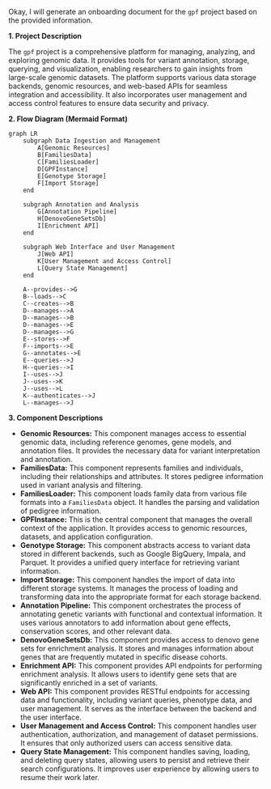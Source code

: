 Okay, I will generate an onboarding document for the `gpf` project based on the provided information.

**1. Project Description**

The `gpf` project is a comprehensive platform for managing, analyzing, and exploring genomic data. It provides tools for variant annotation, storage, querying, and visualization, enabling researchers to gain insights from large-scale genomic datasets. The platform supports various data storage backends, genomic resources, and web-based APIs for seamless integration and accessibility. It also incorporates user management and access control features to ensure data security and privacy.

**2. Flow Diagram (Mermaid Format)**

```mermaid
graph LR
    subgraph Data Ingestion and Management
        A[Genomic Resources]
        B[FamiliesData]
        C[FamiliesLoader]
        D[GPFInstance]
        E[Genotype Storage]
        F[Import Storage]
    end

    subgraph Annotation and Analysis
        G[Annotation Pipeline]
        H[DenovoGeneSetsDb]
        I[Enrichment API]
    end

    subgraph Web Interface and User Management
        J[Web API]
        K[User Management and Access Control]
        L[Query State Management]
    end

    A--provides-->G
    B--loads-->C
    C--creates-->B
    D--manages-->A
    D--manages-->B
    D--manages-->E
    D--manages-->G
    E--stores-->F
    F--imports-->E
    G--annotates-->E
    E--queries-->J
    H--queries-->I
    I--uses-->J
    J--uses-->K
    J--uses-->L
    K--authenticates-->J
    L--manages-->J
```

**3. Component Descriptions**

*   **Genomic Resources:** This component manages access to essential genomic data, including reference genomes, gene models, and annotation files. It provides the necessary data for variant interpretation and annotation.
*   **FamiliesData:** This component represents families and individuals, including their relationships and attributes. It stores pedigree information used in variant analysis and filtering.
*   **FamiliesLoader:** This component loads family data from various file formats into a `FamiliesData` object. It handles the parsing and validation of pedigree information.
*   **GPFInstance:** This is the central component that manages the overall context of the application. It provides access to genomic resources, datasets, and application configuration.
*   **Genotype Storage:** This component abstracts access to variant data stored in different backends, such as Google BigQuery, Impala, and Parquet. It provides a unified query interface for retrieving variant information.
*   **Import Storage:** This component handles the import of data into different storage systems. It manages the process of loading and transforming data into the appropriate format for each storage backend.
*   **Annotation Pipeline:** This component orchestrates the process of annotating genetic variants with functional and contextual information. It uses various annotators to add information about gene effects, conservation scores, and other relevant data.
*   **DenovoGeneSetsDb:** This component provides access to denovo gene sets for enrichment analysis. It stores and manages information about genes that are frequently mutated in specific disease cohorts.
*   **Enrichment API:** This component provides API endpoints for performing enrichment analysis. It allows users to identify gene sets that are significantly enriched in a set of variants.
*   **Web API:** This component provides RESTful endpoints for accessing data and functionality, including variant queries, phenotype data, and user management. It serves as the interface between the backend and the user interface.
*   **User Management and Access Control:** This component handles user authentication, authorization, and management of dataset permissions. It ensures that only authorized users can access sensitive data.
*   **Query State Management:** This component handles saving, loading, and deleting query states, allowing users to persist and retrieve their search configurations. It improves user experience by allowing users to resume their work later.